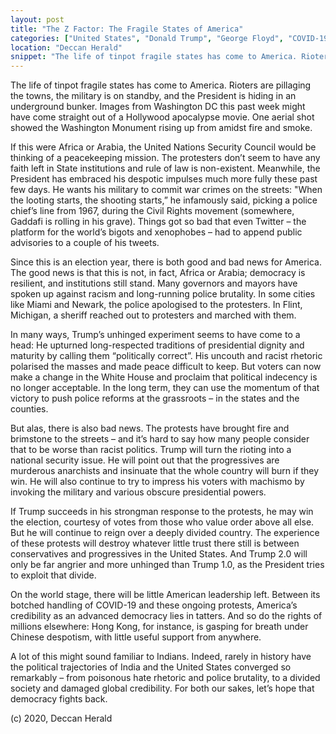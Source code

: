 ```yaml
---
layout: post
title: "The Z Factor: The Fragile States of America"
categories: ["United States", "Donald Trump", "George Floyd", "COVID-19", "The Z Factor"]
location: "Deccan Herald"
snippet: "The life of tinpot fragile states has come to America. Rioters are pillaging the towns, the military is on standby, and the President is hiding in an underground bunker. Images from Washington DC this past week might have come straight out of a Hollywood apocalypse movie. One aerial shot showed the Washington Monument rising up from amidst fire and smoke. If this were Africa or Arabia, the United Nations Security Council would be thinking of a peacekeeping mission. (Published in my Z Factor column in Deccan Herald)"
---
```


The life of tinpot fragile states has come to America. Rioters are pillaging the towns, the military is on standby, and the President is hiding in an underground bunker. Images from Washington DC this past week might have come straight out of a Hollywood apocalypse movie. One aerial shot showed the Washington Monument rising up from amidst fire and smoke.

If this were Africa or Arabia, the United Nations Security Council would be thinking of a peacekeeping mission. The protesters don’t seem to have any faith left in State institutions and rule of law is non-existent. Meanwhile, the President has embraced his despotic impulses much more fully these past few days. He wants his military to commit war crimes on the streets: "When the looting starts, the shooting starts,” he infamously said, picking a police chief’s line from 1967, during the Civil Rights movement (somewhere, Gaddafi is rolling in his grave). Things got so bad that even Twitter – the platform for the world’s bigots and xenophobes – had to append public advisories to a couple of his tweets.

Since this is an election year, there is both good and bad news for America. The good news is that this is not, in fact, Africa or Arabia; democracy is resilient, and institutions still stand. Many governors and mayors have spoken up against racism and long-running police brutality. In some cities like Miami and Newark, the police apologised to the protesters. In Flint, Michigan, a sheriff reached out to protesters and marched with them.

In many ways, Trump’s unhinged experiment seems to have come to a head: He upturned long-respected traditions of presidential dignity and maturity by calling them “politically correct”. His uncouth and racist rhetoric polarised the masses and made peace difficult to keep. But voters can now make a change in the White House and proclaim that political indecency is no longer acceptable. In the long term, they can use the momentum of that victory to push police reforms at the grassroots – in the states and the counties.

But alas, there is also bad news. The protests have brought fire and brimstone to the streets – and it’s hard to say how many people consider that to be worse than racist politics. Trump will turn the rioting into a national security issue. He will point out that the progressives are murderous anarchists and insinuate that the whole country will burn if they win. He will also continue to try to impress his voters with machismo by invoking the military and various obscure presidential powers.

If Trump succeeds in his strongman response to the protests, he may win the election, courtesy of votes from those who value order above all else. But he will continue to reign over a deeply divided country. The experience of these protests will destroy whatever little trust there still is between conservatives and progressives in the United States. And Trump 2.0 will only be far angrier and more unhinged than Trump 1.0, as the President tries to exploit that divide.

On the world stage, there will be little American leadership left. Between its botched handling of COVID-19 and these ongoing protests, America’s credibility as an advanced democracy lies in tatters. And so do the rights of millions elsewhere: Hong Kong, for instance, is gasping for breath under Chinese despotism, with little useful support from anywhere.

A lot of this might sound familiar to Indians. Indeed, rarely in history have the political trajectories of India and the United States converged so remarkably – from poisonous hate rhetoric and police brutality, to a divided society and damaged global credibility. For both our sakes, let’s hope that democracy fights back.

(c) 2020, Deccan Herald
